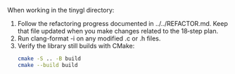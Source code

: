 When working in the tinygl directory:
1. Follow the refactoring progress documented in ../../REFACTOR.md. Keep that file updated when you make changes related to the 18‑step plan.
2. Run clang-format -i on any modified .c or .h files.
3. Verify the library still builds with CMake:
   ```bash
   cmake -S .. -B build
   cmake --build build
   ```
